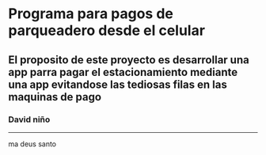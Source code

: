 # Programa para pagos de parqueadero desde el celular #
## El proposito de este proyecto es desarrollar una app parra pagar el estacionamiento mediante una app evitandose las tediosas filas en las maquinas de pago ## 

### David niño ### 
--------
ma deus santo
